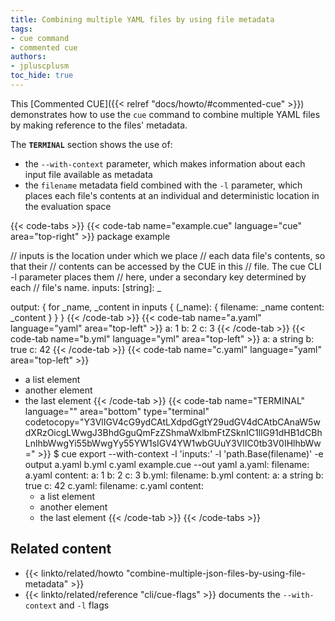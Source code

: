 ```yaml
---
title: Combining multiple YAML files by using file metadata
tags:
- cue command
- commented cue
authors:
- jpluscplusm
toc_hide: true
---
```


This [Commented CUE]({{< relref "docs/howto/#commented-cue" >}}) demonstrates
how to use the `cue` command to combine multiple YAML files by making reference
to the files' metadata.

The **`TERMINAL`** section shows the use of:
- the `--with-context` parameter, which makes information about each input file
  available as metadata
- the `filename` metadata field combined with the `-l` parameter, which places
  each file's contents at an individual and deterministic location in the
  evaluation space

{{< code-tabs >}}
{{< code-tab name="example.cue" language="cue" area="top-right" >}}
package example

// inputs is the location under which we place
// each data file's contents, so that their
// contents can be accessed by the CUE in this
// file. The cue CLI -l parameter places them
// here, under a secondary key determined by each
// file's name.
inputs: [string]: _

output: {
	for _name, _content in inputs {
		(_name): {
			filename: _name
			content:  _content
		}
	}
}
{{< /code-tab >}}
{{< code-tab name="a.yaml" language="yaml" area="top-left" >}}
a: 1
b: 2
c: 3
{{< /code-tab >}}
{{< code-tab name="b.yml" language="yml" area="top-left" >}}
a: a string
b: true
c: 42
{{< /code-tab >}}
{{< code-tab name="c.yaml" language="yaml" area="top-left" >}}
- a list element
- another element
- the last element
{{< /code-tab >}}
{{< code-tab name="TERMINAL" language="" area="bottom" type="terminal" codetocopy="Y3VlIGV4cG9ydCAtLXdpdGgtY29udGV4dCAtbCAnaW5wdXRzOicgLWwgJ3BhdGguQmFzZShmaWxlbmFtZSknIC1lIG91dHB1dCBhLnlhbWwgYi55bWwgYy55YW1sIGV4YW1wbGUuY3VlIC0tb3V0IHlhbWw=" >}}
$ cue export --with-context -l 'inputs:' -l 'path.Base(filename)' -e output a.yaml b.yml c.yaml example.cue --out yaml
a.yaml:
  filename: a.yaml
  content:
    a: 1
    b: 2
    c: 3
b.yml:
  filename: b.yml
  content:
    a: a string
    b: true
    c: 42
c.yaml:
  filename: c.yaml
  content:
    - a list element
    - another element
    - the last element
{{< /code-tab >}}
{{< /code-tabs >}}

## Related content

- {{< linkto/related/howto "combine-multiple-json-files-by-using-file-metadata" >}}
- {{< linkto/related/reference "cli/cue-flags" >}}
  documents the `--with-context` and `-l` flags
